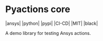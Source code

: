 Pyactions core
==============
|ansys| |python| |pypi| |CI-CD| |MIT| |black|

A demo library for testing Ansys actions.

[ansys]: https://img.shields.io/badge/Ansys-ffc107.svg?labelColor=black&logo=data:image/png;base64,iVBORw0KGgoAAAANSUhEUgAAABAAAAAQCAIAAACQkWg2AAABDklEQVQ4jWNgoDfg5mD8vE7q/3bpVyskbW0sMRUwofHD7Dh5OBkZGBgW7/3W2tZpa2tLQEOyOzeEsfumlK2tbVpaGj4N6jIs1lpsDAwMJ278sveMY2BgCA0NFRISwqkhyQ1q/Nyd3zg4OBgYGNjZ2ePi4rB5loGBhZnhxTLJ/9ulv26Q4uVk1NXV/f///////69du4Zdg78lx//t0v+3S88rFISInD59GqIH2esIJ8G9O2/XVwhjzpw5EAam1xkkBJn/bJX+v1365hxxuCAfH9+3b9/+////48cPuNehNsS7cDEzMTAwMMzb+Q2u4dOnT2vWrMHu9ZtzxP9vl/69RVpCkBlZ3N7enoDXBwEAAA+YYitOilMVAAAAAElFTkSuQmCC
[python]: https://img.shields.io/badge/Python-%3E%3D3.7-blue
[pypi]: https://img.shields.io/pypi/v/pyactions-core.svg?logo=python&logoColor=white
[CI-CD]: https://github.com/ansys/actions/actions/workflows/ci.yml/badge.svg
[MIT]: https://img.shields.io/badge/License-MIT-yellow.svg
[black]: https://img.shields.io/badge/code%20style-black-000000.svg?style=flat



